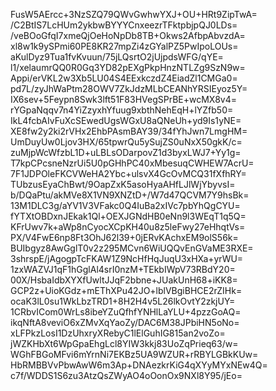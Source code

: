 FusW5AErcc+3NzSZQ79QWvGwhwYXJ+OU+HRt9ZipTwA=
/C2BtIS7LcHUm2ykbwBYYYCnxeezrTFktpbjpQJ0LDs=
/veBOoGfqI7xmeQjOeHoNpDb8TB+Okws2AfbpAbvzdA=
xl8w1k9ySPmi60PE8KR27mpZi4zGYalPZ5PwIpoLOUs=
aKulDyz9Tua1fvKvuun/75jLQsrtO2jUjpdsWFG/qYE=
l1/xelaumrQQ0R0Gq3YD82pEXgPkpHnzNTLZg9SzN9w=
Appi/erVKL2w3Xb5LU04S4EExkczdZ4EiadZl1CMGa0=
pd7L/zyJhWaPtm28OWV7ZkJdzMLbCEANhYRSIEyoz5Y=
IX6sev+5Feypn8Swk3lft51F83HVegSPrBE+wcMX8v4=
rYGpaNqqv7n4YiZzyxhYfuug9xbthNehEqH+lYZfb50=
IkL4fcbAIvFuXcSEwedUgsWGxU8aQNeUh+yd9Is1yNE=
XE8fw2y2ki2rVHx2EhbPAsmBAY39/34fYhJwn7LmgHM=
UmDuyUw0Ljov3HX/65tpwrQu5ySujZS0uNxX50gkK/c=
zuMjpWcWfzbL1D+uLBLsODarpovZ1d3byxLWJ7+Yy1g=
T7kpCPcsneNzrUi5U0pGHhPC40xMbesuqCWHEW7AcrU=
7F1JDPOleFKCVWeHA2Ybc+ulsvX4GcOvMCQ31fXfhRY=
TUbzusEyaChBwt/9OapZxK5asoHyaAHfLJlWjYbyvsI=
b/DQaPtu/akMVe8X1VN9XNZtD+/W7d47QCVM7Y9hsBk=
13M1DLC3g/aYV1V3VFakc0Q4IuBa2xIVc7pbYhQgCYU=
fYTXtOBDxnJEkak1Ql+OEXJGNdHB0eNn9l3WEqT1q5Q=
KFrUwv7k+aWp8nCyocXCpKH40u8z5leFwy27eHhqtVs=
PX/V4FwE6np8Ft3OhJ62l39+0jERvKAchxEM9olS56k=
BUIbgyz8AwGglT0v2z295MCvn6WiUQQvEnGVaME3RXE=
3shrspE/jAgogpTcFKAW1Z9NcHfHqJuqU3xHXa+yrWU=
1zxWAZVJ1qF1hGglAl4srI0nzM+TEkbIWpV73RBdY20=
00X/HsbaIdbXYXfUwltJJqF2bbne+JUakUnH68+iKK8=
GCP2z+UioKGdz+mEThXPu42JO+lblVBgiBHCE2rZIHk=
ocaK3lL0su1WkLbzTRD1+8H2H4v5L26lkOvtY2zkjUY=
1CRbvICom0WrLs8ibeYZuQfhfYNHlLaYLU+4pzzGoAQ=
ikqNftA8veviO6xZMvXqYaoZy/DAC6M38JPbiHN5oNo=
xLFPkzLosI1DzUhxryXRebyC1lElGuhIG815an2voZo=
jWZKHbXt6WpGpaEhgLcl8YIW3kkj83UoZqPrieq63/w=
WGhFBGoMFvi6mYrnNi7EKBz5UA9WZUR+rRBYLGBkKUw=
HbRMBBVvPbwAwW6m3Ap+DNAezkrKiG4qXYyMYxNEw4Q=
c7f/WDDS1S6zu3AtzQsZWyAO4oOonOx9NXl8Y95/jEo=
